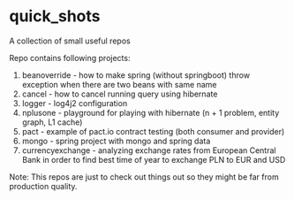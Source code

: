 # quick_shots
A collection of small useful repos

Repo contains following projects:
1. beanoverride - how to make spring (without springboot) throw exception when there are two beans with same name   
2. cancel - how to cancel running query using hibernate
3. logger - log4j2 configuration
4. nplusone - playground for playing with hibernate (n + 1 problem, entity graph, L1 cache)
5. pact - example of pact.io contract testing (both consumer and provider)
6. mongo - spring project with mongo and spring data
7. currencyexchange - analyzing exchange rates from European Central Bank in order to find best time of year to exchange PLN to EUR and USD

Note:
This repos are just to check out things out so they might be far from production quality.
